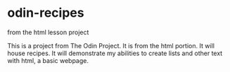 # odin-recipes
from the html lesson project

This is a project from The Odin Project.  It is from the html portion.  It will house recipes.  It will demonstrate my abilities to create lists and other text with html, a basic webpage.

